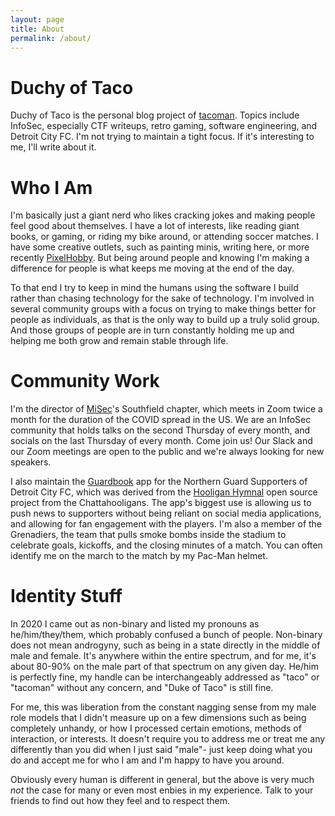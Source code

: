 ```yaml
---
layout: page
title: About
permalink: /about/
---
```


# Duchy of Taco

Duchy of Taco is the personal blog project of [tacoman](https://twitter.com/tacoman_x86). Topics include InfoSec, especially
CTF writeups, retro gaming, software engineering, and Detroit City FC. I'm not trying to maintain a tight focus. If it's 
interesting to me, I'll write about it.

# Who I Am

I'm basically just a giant nerd who likes cracking jokes and making people feel good about themselves. I have a lot of
interests, like reading giant books, or gaming, or riding my bike around, or attending soccer matches. I have some creative
outlets, such as painting minis, writing here, or more recently [PixelHobby](https://app.pixelhobby.com/). But being around
people and knowing I'm making a difference for people is what 
keeps me moving at the end of the day.

To that end I try to keep in mind the humans using the software I build rather than chasing technology for the sake of technology.
I'm involved in several community groups with a focus on trying to make things better for people as individuals, as that is the
only way to build up a truly solid group. And those groups of people are in turn constantly holding me up and helping me
both grow and remain stable through life.

# Community Work

I'm the director of [MiSec](https://www.misec.us/)'s Southfield chapter, which meets in Zoom twice a month for the duration of the
COVID spread in the US. We are an InfoSec community that holds talks on the second Thursday of every month, and socials on the
last Thursday of every month. Come join us! Our Slack and our Zoom meetings are open to the public and we're always looking for
new speakers.

I also maintain the [Guardbook](https://noonelikes.us/guardbook/) app for the Northern Guard Supporters
of Detroit City FC, which was derived from the [Hooligan Hymnal](https://github.com/Chattahooligans/hooligan-hymnal-app)
open source project from the Chattahooligans. The app's biggest use is allowing us to push news to supporters without
being reliant on social media applications, and allowing for fan engagement with the players. I'm also a member of the
Grenadiers, the team that pulls smoke bombs inside the stadium to celebrate goals, kickoffs, and the closing minutes of a match.
You can often identify me on the march to the match by my Pac-Man helmet.

# Identity Stuff

In 2020 I came out as non-binary and listed my pronouns as he/him/they/them, which probably confused a bunch of people.
Non-binary does not mean androgyny, such as being in a state directly in the middle of male and female. It's anywhere within
the entire spectrum, and for me, it's about 80-90% on the male part of that spectrum on any given day. He/him is perfectly
fine, my handle can be interchangeably addressed as "taco" or "tacoman" without any concern, and "Duke of Taco" is
still fine.

For me, this was liberation from the constant nagging sense from my male role models that I didn't measure up on a few
dimensions such as being completely unhandy, or how I processed certain emotions, methods of interaction, or interests. 
It doesn't require you to address me or treat me any differently than you did when I just said "male"- just keep doing what
you do and accept me for who I am and I'm happy to have you around.

Obviously every human is different in general, but the above is very much _not_ the case for many or even most enbies in
my experience. Talk to your friends to find out how they feel and to respect them.